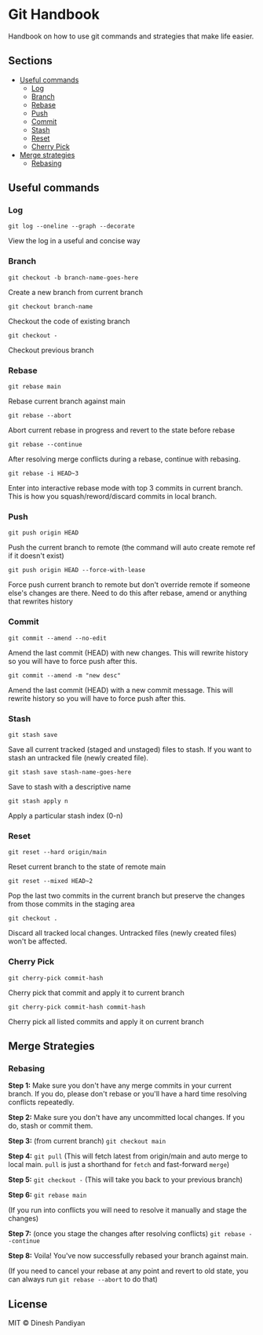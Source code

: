 # Git Handbook

Handbook on how to use git commands and strategies that make life easier.

## Sections

- [Useful commands](#useful-commands)
    - [Log](#log)
    - [Branch](#branch)
    - [Rebase](#rebase)
    - [Push](#push)
    - [Commit](#commit)
    - [Stash](#stash)
    - [Reset](#reset)
    - [Cherry Pick](#cherry-pick)
- [Merge strategies](#merge-strategies)
    - [Rebasing](#rebasing)

## Useful commands

### Log
`git log --oneline --graph --decorate`

View the log in a useful and concise way

### Branch
`git checkout -b branch-name-goes-here`

Create a new branch from current branch

`git checkout branch-name`

Checkout the code of existing branch

`git checkout -`

Checkout previous branch 

### Rebase
`git rebase main`

Rebase current branch against main

`git rebase --abort`

Abort current rebase in progress and revert to the state before rebase

`git rebase --continue`

After resolving merge conflicts during a rebase, continue with rebasing.

`git rebase -i HEAD~3`

Enter into interactive rebase mode with top 3 commits in current branch. This is how you squash/reword/discard commits in local branch.

### Push

`git push origin HEAD`

Push the current branch to remote (the command will auto create remote ref if it doesn't exist)

`git push origin HEAD --force-with-lease`

Force push current branch to remote but don't override remote if someone else's changes are there. Need to do this after rebase, amend or anything that rewrites history

### Commit
`git commit --amend --no-edit`

Amend the last commit (HEAD) with new changes. This will rewrite history so you will have to force push after this.

`git commit --amend -m "new desc"`

Amend the last commit (HEAD) with a new commit message. This will rewrite history so you will have to force push after this.

### Stash

`git stash save`

Save all current tracked (staged and unstaged) files to stash. If you want to stash an untracked file (newly created file).

`git stash save stash-name-goes-here`

Save to stash with a descriptive name

`git stash apply n`

Apply a particular stash index (0-n)

### Reset

`git reset --hard origin/main`

Reset current branch to the state of remote main

`git reset --mixed HEAD~2`

Pop the last two commits in the current branch but preserve the changes from those commits in the staging area

`git checkout .`

Discard all tracked local changes. Untracked files (newly created files) won't be affected.

### Cherry Pick

`git cherry-pick commit-hash`

Cherry pick that commit and apply it to current branch

`git cherry-pick commit-hash commit-hash`

Cherry pick all listed commits and apply it on current branch

## Merge Strategies

### Rebasing

**Step 1:** Make sure you don't have any merge commits in your current branch. If you do, please don't rebase or you'll have a hard time resolving conflicts repeatedly.

**Step 2:** Make sure you don't have any uncommitted local changes. If you do, stash or commit them.

**Step 3:** (from current branch) `git checkout main`

**Step 4:** `git pull`  (This will fetch latest from origin/main and auto merge to local main. `pull` is just a shorthand for `fetch` and fast-forward `merge`)

**Step 5:** `git checkout -` (This will take you back to your previous branch)

**Step 6:** `git rebase main`

(If you run into conflicts you will need to resolve it manually and stage the changes)

**Step 7:** (once you stage the changes after resolving conflicts) `git rebase --continue`

**Step 8:** Voila! You've now successfully rebased your branch against main.

(If you need to cancel your rebase at any point and revert to old state, you can always run `git rebase --abort` to do that)

## License

MIT © Dinesh Pandiyan
